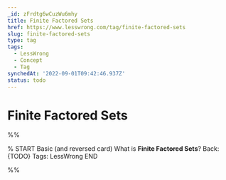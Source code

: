 ```yaml
---
_id: zFrdtg6wCuzWu6mhy
title: Finite Factored Sets
href: https://www.lesswrong.com/tag/finite-factored-sets
slug: finite-factored-sets
type: tag
tags:
  - LessWrong
  - Concept
  - Tag
synchedAt: '2022-09-01T09:42:46.937Z'
status: todo
---
```


# Finite Factored Sets


%%

% START
Basic (and reversed card)
What is **Finite Factored Sets**?
Back: {TODO}
Tags: LessWrong
END

%%
	
